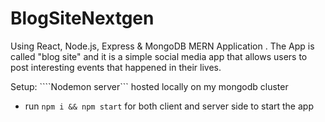 # BlogSiteNextgen
Using React, Node.js, Express & MongoDB  MERN Application . The App is called "blog site" and it is a simple social media app that allows users to post interesting events that happened in their lives.

Setup:
````Nodemon server``` hosted locally on my mongodb cluster
- run ```npm i && npm start``` for both client and server side to start the app